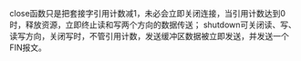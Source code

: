 close函数只是把套接字引用计数减1，未必会立即关闭连接，当引用计数达到0时，释放资源，立即终止读和写两个方向的数据传送；
shutdown可关闭读、写、读写方向，关闭写时，不管引用计数，发送缓冲区数据被立即发送，并发送一个FIN报文。